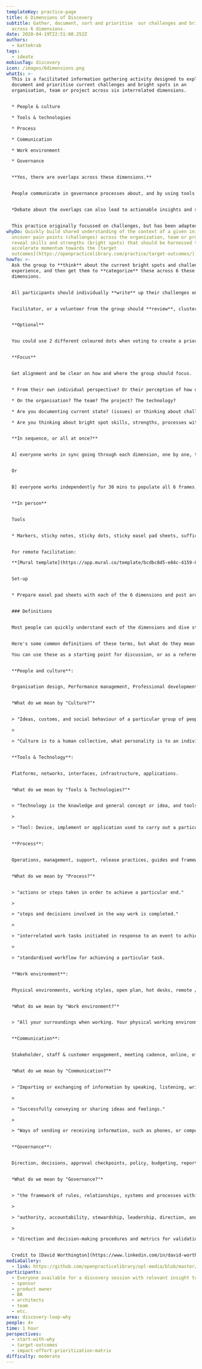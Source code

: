 ```yaml
---
templateKey: practice-page
title: 6 Dimensions of Discovery
subtitle: Gather, document, sort and prioritise  our challenges and bright spots
  across 6 dimensions.
date: 2020-04-19T22:51:08.252Z
authors:
  - kattekrab
tags:
  - ideate
mobiusTag: discovery
icon: /images/6dimensions.png
whatIs: >-
  This is a facilitated information gathering activity designed to explore,
  document and prioritise current challenges and bright spots in an
  organisation, team or project across six interrelated dimensions.


  * People & culture

  * Tools & technologies

  * Process

  * Communication

  * Work environment

  * Governance


  **Yes, there are overlaps across these dimensions.**


  People communicate in governance processes about, and by using tools and technologies according to their culture and environment. The aim here is not to perfectly categorise everything into each dimension, but to think through our bright spots and challenges across these different dimensions.


  *Debate about the overlaps can also lead to actionable insights and solutions.*


  This practice originally focussed on challenges, but has been adapted to also explore Bright spots.  Bright spots are described in the book "[Switch: How to change, when change is hard](https://heathbrothers.com/books/switch/)" and has similarities with [Appreciative Inquiry](https://en.wikipedia.org/wiki/Appreciative_inquiry).
whyDo: Quickly build shared understanding of the context of a given initiative,
  uncover pain points (challenges) across the organization, team or project, and
  reveal skills and strengths (bright spots) that should be harnessed to
  accelerate momentum towards the [target
  outcomes](https://openpracticelibrary.com/practice/target-outcomes/).
howTo: >-
  Ask the group to **think** about the current bright spots and challenges they
  experience, and then get them to **categorize** these across 6 these
  dimensions.


  All participants should individually **write** up their challenges on sticky notes, then **post** them on the walls in the relevant dimension.


  Facilitator, or a volunteer from the group should **review**, cluster and **summarise** the responses ([affinity mapping](https://openpracticelibrary.com/practice/affinity-mapping/)), before asking everyone to come back and **vote** for the most pressing challenges, and most relevant or useful bright spots to focus on.


  **Optional**


  You could use 2 different coloured dots when voting to create a prioritisation matrix: Important & Urgent, [Effort & Impact](https://openpracticelibrary.com/practice/impact-effort-prioritization-matrix/), Risk & Value, etc


  **Focus**


  Get alignment and be clear on how and where the group should focus.


  * From their own individual perspective? Or their perception of how others see their challenges?

  * On the organisation? The team? The project? The technology?

  * Are you documenting current state? (issues) or thinking about challenges that might block desired state? (risks)

  * Are you thinking about bright spot skills, strengths, processes within the team? Or in the broader organisation that might be available to help?


  **In sequence, or all at once?**


  A] everyone works in sync going through each dimension, one by one, together as a group spending 5 mins on each one.


  Or


  B] everyone works independently for 30 mins to populate all 6 frames, and then review each dimension together at the end.


  **In person**


  Tools


  * Markers, sticky notes, sticky dots, sticky easel pad sheets, sufficient wall space.


  For remote facilitation:

  **[Mural template](https://app.mural.co/template/bcdbc8d5-e84c-4159-8fc5-fb84b40b151f/98cf62dd-75cc-44ad-97fd-b6211aee17e2)**


  Set-up


  * Prepare easel pad sheets with each of the 6 dimensions and post around the walls, or divide a large whiteboard into 6 areas. Give everyone dots, sticky notes, and a marker.


  ### Definitions


  Most people can quickly understand each of the dimensions and dive straight into the task without much explanation, but sometimes it becomes necessary to define the terms, discuss the differences, and provide examples. The following may be a useful starting point, or reference, for those who need it to help build shared understanding.


  Here's some common definitions of these terms, but what do they mean to you and the team?

  You can use these as a starting point for discussion, or as a reference for clarification.


  **People and culture**: 


  Organisation design, Performance management, Professional development, Hiring practices, Retention, Contribution practices


  *What do we mean by "Culture?"* 


  > "Ideas, customs, and social behaviour of a particular group of people or society." "Maintain an organism in conditions suitable for growth." (common biology def.)

  >

  > "Culture is to a human collective, what personality is to an individual." (Hofstede)


  **Tools & Technology**: 


  Platforms, networks, interfaces, infrastructure, applications.


  *What do we mean by "Tools & Technologies?"* 


  > "Technology is the knowledge and general concept or idea, and tools are how we apply it.  For example, fire is a technology, and sticks, matches, lighters, fuel, bellows, are how we apply, manage and maintain that technology." "Technology: Use of knowledge for practical purposes."

  >

  > "Tool: Device, implement or application used to carry out a particular function."


  **Process**: 


  Operations, management, support, release practices, guides and frameworks.


  *What do we mean by "Process?"* 


  > "actions or steps taken in order to achieve a particular end."

  >

  > "steps and decisions involved in the way work is completed."

  >

  > "interrelated work tasks initiated in response to an event to achieve a specific result."

  >

  > "standardised workflow for achieving a particular task.


  **Work environment**: 


  Physical environments, working styles, open plan, hot desks, remote / distributed.


  *What do we mean by "Work environment?"* 


  > "All your surroundings when working. Your physical working environment is, for example, your work tools as well as air, noise and light. But your working environment also includes the psychological aspects of how your work is organised and your wellbeing at work." 


  **Communication**:


  Stakeholder, staff & customer engagement, meeting cadence, online, offline, 1 to 1, 1 to many, fast feedback loops, realtime/async.


  *What do we mean by "Communication?"* 


  > "Imparting or exchanging of information by speaking, listening, writing, reading, or using some other medium."

  >

  > "Successfully conveying or sharing ideas and feelings."

  >

  > "Ways of sending or receiving information, such as phones, or computers."


  **Governance**:


  Direction, decisions, approval checkpoints, policy, budgeting, reporting, metrics, values and principles.


  *What do we mean by "Governance?"* 


  > "the framework of rules, relationships, systems and processes within and by which authority is exercised and controlled in corporations."

  >

  > "authority, accountability, stewardship, leadership, direction, and control."

  >

  > "direction and decision-making procedures and metrics for validating impacts to the project."


  Credit to [David Worthington](https://www.linkedin.com/in/david-worthington-2b65b84/) and [Arash Dadras](https://www.linkedin.com/in/arash-dadras/) for introducing this practice.
mediaGallery:
  - link: https://github.com/openpracticelibrary/opl-media/blob/master/images/6dimensions.png?raw=true
participants:
  - Everyone available for a discovery session with relevant insight to share. eg
  - sponsor
  - product owner
  - BA
  - architects
  - team
  - etc.
area: discovery-loop-why
people: 4+
time: 1 hour
perspectives:
  - start-with-why
  - target-outcomes
  - impact-effort-prioritization-matrix
difficulty: moderate
---
```

